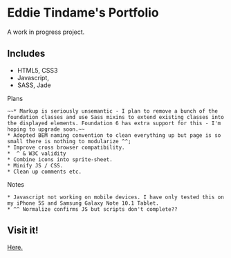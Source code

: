 # Eddie Tindame's Portfolio

A work in progress project.

## Includes

  * HTML5, CSS3
  * Javascript, 
  * SASS, Jade

Plans
```
~~* Markup is seriously unsemantic - I plan to remove a bunch of the foundation classes and use Sass mixins to extend existing classes into the displayed elements. Foundation 6 has extra support for this - I'm hoping to upgrade soon.~~
* Adopted BEM naming convention to clean everything up but page is so small there is nothing to modularize ^^;
* Improve cross browser compatibility.
*  ^ & W3C validity
* Combine icons into sprite-sheet.
* Minify JS / CSS.
* Clean up comments etc.
```

Notes
```
* Javascript not working on mobile devices. I have only tested this on my iPhone 5S and Samsung Galaxy Note 10.1 Tablet.
* ^^ Normalize confirms JS but scripts don't complete??
```
## Visit it!
[Here.](https://eddietindame.github.io)


